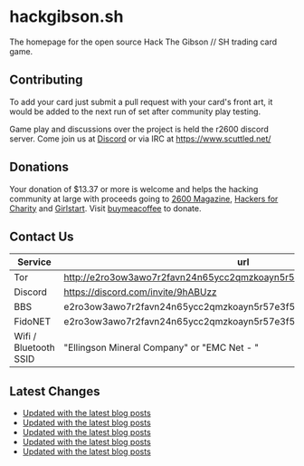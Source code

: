 # hackgibson.sh
The homepage for the open source Hack The Gibson // SH trading card game.


## Contributing

To add your card just submit a pull request with your card's front art, it would be added to the next run of set after community play testing.

Game play and discussions over the project is held the r2600 discord server. Come join us at [Discord](https://discord.com/invite/9hABUzz) or via IRC at https://www.scuttled.net/


## Donations

Your donation of $13.37 or more is welcome and helps the hacking community at large with proceeds going to [2600 Magazine](https://2600.com/), [Hackers for Charity](https://hackersforcharity.org) and [Girlstart](https://girlstart.org).  Visit [buymeacoffee](https://www.buymeacoffee.com/hackgibson.sh) to donate.


## Contact Us

Service | url
-|-
Tor | http://e2ro3ow3awo7r2favn24n65ycc2qmzkoayn5r57e3f56nvjwdcgg32ad.onion
Discord | https://discord.com/invite/9hABUzz
BBS | e2ro3ow3awo7r2favn24n65ycc2qmzkoayn5r57e3f56nvjwdcgg32ad.onion:23
FidoNET | e2ro3ow3awo7r2favn24n65ycc2qmzkoayn5r57e3f56nvjwdcgg32ad.onion:24554
Wifi / Bluetooth SSID | "Ellingson Mineral Company" or "EMC Net - <fidonet address>"

## Latest Changes
<!-- BLOG-POST-LIST:START -->
- [Updated with the latest blog posts](https://github.com/DFW2600/hackgibson.sh/commit/0ac0c60a60a7e800ea7efe9c7733937be399ec86)
- [Updated with the latest blog posts](https://github.com/DFW2600/hackgibson.sh/commit/a1ff4af76dc3e291015e5c6e97b68dff25d0ea32)
- [Updated with the latest blog posts](https://github.com/DFW2600/hackgibson.sh/commit/c848252759ac5d58eac0113a5fdc42e6a200b670)
- [Updated with the latest blog posts](https://github.com/DFW2600/hackgibson.sh/commit/b3131b18e0e6d5b5d3cae5f512c558c0d4073d6f)
- [Updated with the latest blog posts](https://github.com/DFW2600/hackgibson.sh/commit/4e128090ec3a7908f6f8f6b06cb5dcac71adca00)
<!-- BLOG-POST-LIST:END -->
